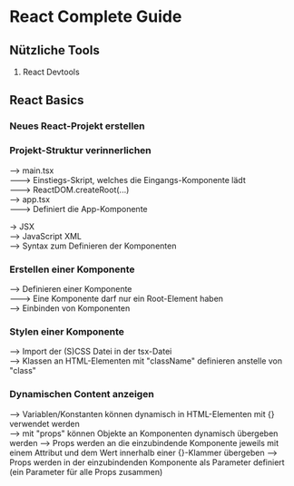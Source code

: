 # React Complete Guide

## Nützliche Tools
1. React Devtools

## React Basics
### Neues React-Projekt erstellen

### Projekt-Struktur verinnerlichen
--> main.tsx<br/>
---> Einstiegs-Skript, welches die Eingangs-Komponente lädt<br/>
---> ReactDOM.createRoot(...)<br/>
--> app.tsx<br/>
---> Definiert die App-Komponente<br/>

-> JSX<br/>
--> JavaScript XML<br/>
--> Syntax zum Definieren der Komponenten

### Erstellen einer Komponente
--> Definieren einer Komponente<br/>
---> Eine Komponente darf nur ein Root-Element haben<br/>
--> Einbinden von Komponenten

### Stylen einer Komponente
--> Import der (S)CSS Datei in der tsx-Datei<br/>
--> Klassen an HTML-Elementen mit "className" definieren anstelle von "class"

### Dynamischen Content anzeigen
--> Variablen/Konstanten können dynamisch in HTML-Elementen mit {} verwendet werden<br/>
--> mit "props" können Objekte an Komponenten dynamisch übergeben werden
--> Props werden an die einzubindende Komponente jeweils mit einem Attribut und dem Wert innerhalb einer {}-Klammer übergeben
--> Props werden in der einzubindenden Komponente als Parameter definiert (ein Parameter für alle Props zusammen)